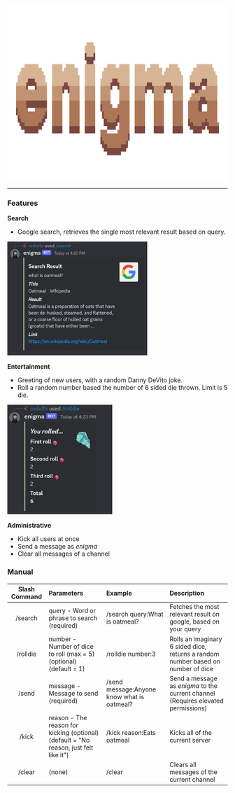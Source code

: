 <img src="./media/banner1.png" alt="banner" height="400">
<hr>

### Features

**Search**
- Google search, retrieves the single most relevant result based on query.
<img src="./media/search_ss.png" alt="search command screenshot" width="320" height="260">

**Entertainment**
- Greeting of new users, with a random Danny DeVito joke.
- Roll a random number based the number of 6 sided die thrown. 
    Limit is 5 die.
<img src="./media/rolldie_ss.png" alt="rolldie command screenshot" width="240" height="250">


**Administrative**
- Kick all users at once 
- Send a message as *enigma*
- Clear all messages of a channel

### Manual
| Slash Command | Parameters | Example | Description |
| :--: | :-- | :-- | :-- |
| /search | query - Word or phrase to search (required) | /search query:What is oatmeal? | Fetches the most relevant result on google, based on your query |
| /rolldie | number - Number of dice to roll (max = 5) (optional) (default = 1) | /rolldie number:3 | Rolls an imaginary 6 sided dice, returns a random number based on number of dice | 
| /send | message - Message to send (required) | /send message:Anyone know what is oatmeal? | Send a message as *enigma* to the current channel (Requires elevated permissions) |
| /kick | reason - The reason for kicking (optional) (default = "No reason, just felt like it") | /kick reason:Eats oatmeal | Kicks all of the current server |
| /clear | (none) | /clear | Clears all messages of the current channel |
